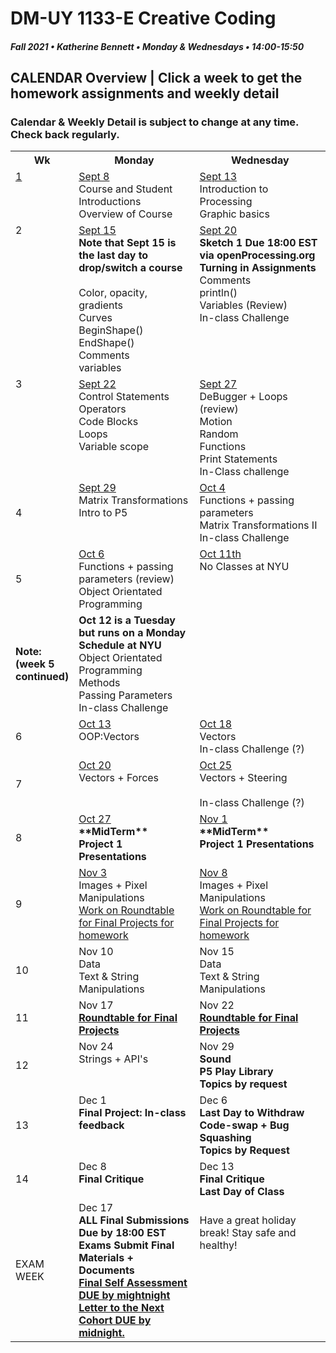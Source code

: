 # DM-UY 1133-E Creative Coding
##### Fall 2021 • Katherine Bennett • Monday & Wednesdays • 14:00-15:50

## CALENDAR Overview | Click a week to get the homework assignments and weekly detail
### Calendar & Weekly Detail is subject to change at any time. Check back regularly.


<table>
<tr>
	<th width="4%">Wk</th> 
	<th width="48%">Monday</th> 
	<th width="48%">Wednesday</th> 
</tr>
<tr>
	<td valign="top"><a href="week_1_detail.md">1</a></td>
	<td valign="top"><a href="week_1_detail.md">Sept 8</a><br>Course and Student Introductions<br>Overview of Course<br></td>
	<td valign="top"><a href="week_1_detail.md">Sept 13</a><br>Introduction to Processing <br>Graphic basics <br></td>
</tr>
<tr>
	<td valign="top"> 2 </td>
	<td valign="top"><a href="week_2_detail.md">Sept 15</a><strong><br>
    Note that Sept 15 is the last day to drop/switch a course </strong><br><br>Color, opacity, gradients <br> Curves <br> BeginShape() EndShape() <br>Comments <br> variables <br></td>
    <td valign="top"><a href="week_2_detail.md">Sept 20</a><br><strong>Sketch 1 Due 18:00 EST via openProcessing.org<br>Turning in Assignments</strong>
	Comments<br>
    println()<br>
	Variables (Review)<br>
	In-class Challenge<br></td>
</tr>
<tr>
	<td valign="top"> 3 </td>
	<td valign="top"><a href="week_3_detail.md">Sept 22</a> <br>Control Statements<br>Operators<br>Code Blocks<br>
	Loops<br> Variable scope <br>
	</td>
	<td valign="top"><a href="week_3_detail.md">Sept 27</a><br>DeBugger + Loops (review)<br>Motion<br>Random<br>Functions<br>Print Statements<br>In-Class challenge<br>
	</td>
</tr>
	<td>4</td>
	<td valign="top"><a href="week_4_detail.md">Sept 29</a><br>
	Matrix Transformations <br>
	Intro to P5 <br> 
	</td>
	<td valign="top"><a href="week_4_detail.md">Oct 4</a><br>Functions + passing parameters<br>
	Matrix Transformations II<br>
	In-class Challenge <br>
	</td>
</tr>
<tr>
	<td>5</td>
	<td valign="top"><a href="week_5_detail.md">Oct 6</a><br>Functions + passing parameters (review)<br>Object Orientated Programming <br>
	<td valign="top"><a href="week_5_detail.md">Oct 11th</a><br>
		No Classes at NYU <br> <br>
	</td>
</tr>
<tr>
	<td><strong>Note: (week 5 continued) </td>
	<td valign="top"> <strong> Oct 12 is a Tuesday but runs on a Monday Schedule at NYU </strong> <br>
	 Object Orientated Programming <br>Methods<br>Passing Parameters <br>In-class Challenge <br> </td>
</tr>
<tr>
<tr>
	<td> 6 </td>
	<td valign="top"><a href="week_6_detail.md">Oct 13</a><br>OOP:Vectors<br></td>
	<td valign="top"><a href="week_6_detail.md">Oct 18</a><br>Vectors <br> In-class Challenge (?)</td>
</tr>
<tr>
	<td> 7 </td>
	<td valign="top"><a href="week_7_detail.md">Oct 20</a><br>Vectors + Forces<br>	</td>
	<td valign = "top"> <a href="week_7_detail.md">Oct 25</a><br>Vectors + Steering <br> <br> In-class Challenge (?)</td>
</tr>
<td>8</td>
	<td valign="top"><a href="week_8_detail.md">Oct 27</a><br><strong>**MidTerm** <br>Project 1 Presentations <br></strong>
	</td>
	<td valign="top"><a href="week_8_detail.md">Nov 1</a><br><strong>**MidTerm** <br>Project 1 Presentations <br>
	</strong>
	</td>
</tr>
<tr>
	<td> 9 </td>
	<td valign="top"><a href="week_9_detail.md">Nov 3</a><br>Images + Pixel Manipulations <br>
		<a href = "RoundTable.md">Work on Roundtable for Final Projects for homework</a> <br>
	</td>
	<td valign="top"><a href="week_9_detail.md">Nov 8</a><br>Images + Pixel Manipulations	<br><a href = "RoundTable.md">Work on Roundtable for Final Projects for homework</a> <br>
	</td>
</tr>
<tr>
	<td>10</td>
	<td valign="top"> Nov 10<br>Data<br>Text & String Manipulations	 <br>
	</td>
	<td valign="top">Nov 15<br>Data<br>Text & String Manipulations	
	</td>	
</tr>
<tr>
	<td>11</td>
	<td valign="top">Nov 17<br><a href = "RoundTable.md"> <strong> Roundtable for Final Projects</a></strong> <br>	
	</td>
	<td valign="top">Nov 22<br><strong><a href = "RoundTable.md">  Roundtable for Final Projects</a></strong> 
	</td>
</tr>
<tr>
	<td>12</td>
	<td valign="top">Nov 24<br>Strings + API's<br></strong>
	</td>
	<td valign="top">Nov 29<br><strong>Sound<br>P5 Play Library<br>Topics by request<br></strong>
	</td>
</tr>
<tr>	
	<td>13</td><td valign="top">Dec 1<br><strong>
	Final Project: In-class feedback <br></strong>	
	</td>
	<td valign="top">Dec 6<br><strong>
		Last Day to Withdraw <br>
		Code-swap + Bug Squashing <br>
		Topics by Request <br></strong></td>	
</tr>
<tr>	
	<td>14</td><td valign="top">Dec 8<br><strong>Final Critique</strong>
	</td>
	<td valign="top">Dec 13<br><strong>Final Critique <br> Last Day of Class</strong> 
	</td>
</tr>
<tr><td>EXAM WEEK</td>	
	<td valign="top">Dec 17<br><strong>ALL Final Submissions Due by 18:00 EST<br>Exams Submit Final Materials + Documents <br><a href = "Final_Deliverables.md">Final Self Assessment DUE by mightnight<br>
	Letter to the Next Cohort DUE by midnight.</td> </a><td valign="top"> <br>Have a great holiday break! Stay safe and healthy!<br></strong> 
	</td>
<tr>
</table>